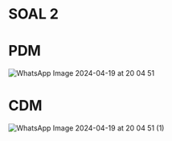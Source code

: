 # SOAL 2
# PDM
![WhatsApp Image 2024-04-19 at 20 04 51](https://github.com/purinahdatul/Learn-MyPHP-Admin/assets/160198903/77857662-399c-4862-9c07-14fb40c80c6b)
# CDM
![WhatsApp Image 2024-04-19 at 20 04 51 (1)](https://github.com/purinahdatul/Learn-MyPHP-Admin/assets/160198903/62001264-383d-44b6-942c-719f9e5ec608)

